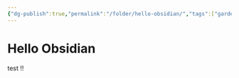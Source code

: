 ```yaml
---
{"dg-publish":true,"permalink":"/folder/hello-obsidian/","tags":["gardenEntry"],"dgEnableSearch":true,"created":"","updated":""}
---
```



# Hello Obsidian

test !!